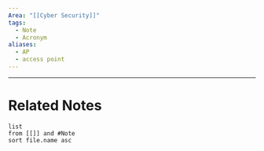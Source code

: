 ```yaml
---
Area: "[[Cyber Security]]"
tags:
  - Note
  - Acronym
aliases:
  - AP
  - access point
---
```




---
# Related Notes
```dataview
list
from [[]] and #Note 
sort file.name asc
```
